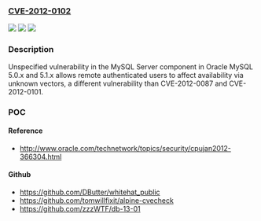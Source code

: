 ### [CVE-2012-0102](https://cve.mitre.org/cgi-bin/cvename.cgi?name=CVE-2012-0102)
![](https://img.shields.io/static/v1?label=Product&message=n%2Fa&color=blue)
![](https://img.shields.io/static/v1?label=Version&message=n%2Fa&color=blue)
![](https://img.shields.io/static/v1?label=Vulnerability&message=n%2Fa&color=brighgreen)

### Description

Unspecified vulnerability in the MySQL Server component in Oracle MySQL 5.0.x and 5.1.x allows remote authenticated users to affect availability via unknown vectors, a different vulnerability than CVE-2012-0087 and CVE-2012-0101.

### POC

#### Reference
- http://www.oracle.com/technetwork/topics/security/cpujan2012-366304.html

#### Github
- https://github.com/DButter/whitehat_public
- https://github.com/tomwillfixit/alpine-cvecheck
- https://github.com/zzzWTF/db-13-01

